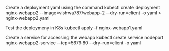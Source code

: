 Create a deployment yaml using the command
kubectl create deployment nginx-webapp2 --image=vishwa787/webapp-2 --dry-run=client -o yaml > nginx-webapp2.yaml	

Test the deploymeny in K8s
kubectl apply -f nginx-webapp1.yaml

Create a service for accessing the webapp
kubectl create service nodeport nginx-webapp2-service --tcp=5679:80 --dry-run=client -o yaml